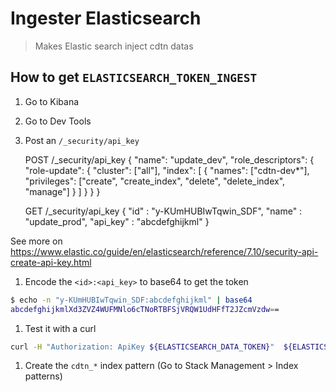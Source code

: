 # Ingester Elasticsearch

> Makes Elastic search inject cdtn datas

## How to get `ELASTICSEARCH_TOKEN_INGEST`

1.  Go to Kibana
2.  Go to Dev Tools
3.  Post an `/_security/api_key`


    POST /_security/api_key
    {
      "name": "update_dev",
      "role_descriptors": {
        "role-update": {
          "cluster": ["all"],
          "index": [
            {
              "names": ["cdtn-dev*"],
              "privileges": ["create", "create_index", "delete", "delete_index", "manage"]
            }
          ]
        }
      }
    }

    GET /_security/api_key
    {
      "id" : "y-KUmHUBIwTqwin_SDF",
      "name" : "update_prod",
      "api_key" : "abcdefghijkml"
    }

See more on <https://www.elastic.co/guide/en/elasticsearch/reference/7.10/security-api-create-api-key.html>

1.  Encode the `<id>:<api_key>` to base64 to get the token

```sh
$ echo -n "y-KUmHUBIwTqwin_SDF:abcdefghijkml" | base64
abcdefghijkmlXd3ZVZ4WUFMNlo6cTNoRTBFSjVRQW1UdHFfT2JZcmVzdw==
```

1.  Test it with a curl

```sh
curl -H "Authorization: ApiKey ${ELASTICSEARCH_DATA_TOKEN}"  ${ELASTICSEARCH_URL}
```

1.  Create the `cdtn_*` index pattern (Go to Stack Management > Index patterns)
